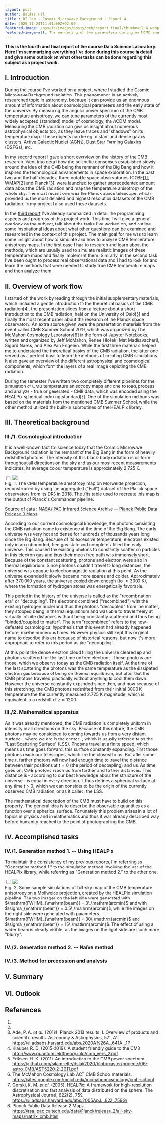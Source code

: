 ```yaml
---
layout: post
author: Balázs Pál
title : DS lab - Cosmic Microwave Background - Report 4.
date: 2020-11-24T11:01:00Z+02:00
featured-image: /assets/images/posts/cmb/report_final/thumbnail_4.webp
featured-image-alt: The wandering of two parameters during an MCMC analysis
---
```

<b>
This is the fourth and final report of the course Data Science Laboratory. Here I'm summarizing everything I've done during this course in detail and give some outlook on what other tasks can be done regarding this subject as a project work.
</b>

## I. Introduction
During the course I've worked on a project, where I studied the Cosmic Microwave Background radiation. This phenomenon is an actively researched topic in astronomy, because it can provide us an enormous amount of information about cosmological parameters and the early state of the universe. By measuring the angular power spectrum of the CMB temperature anisotropy, we can tune parameters of the currently most widely accepted (standard) model of cosmology, the $\Lambda$CDM model. Measuring the CMB radiation can give us insight about numerous astrophysical objects too, as they leave traces and "shadows" on its temperature map. These objects can be eg. distant and dense galaxy clusters, Active Galactic Nuclei (AGNs), Dust Star Forming Galaxies (DSFGs), etc.

In my [second report](/2020/10/19/cmb_report_2.html) I gave a short overview on the history of the CMB research. Went into detail how the scientific consensus established slowly around the idea of the CMB being the remnant of the Big Bang and how it inspired the technological advancements in space exploration. In the past two and the half decades, three notable space observatories (COBE<a href="#cite1">[1]</a>, WMAP<a href="#cite2">[2]</a> and Planck<a href="#cite3">[3]</a>) were launched to gather unprecedented amount data about the CMB radiation and map the temperature anisotropy of the whole sky. The most recent one was the Planck space telescope, which provided us the most detailed and highest resolution datasets of the CMB radiation. In my project I also used these datasets.

In the [third report](/2020/11/11/cmb_report_3.html) I've already summarized in detail the programming aspects and progress of this project work. This time I will give a general overlook on the subject, talk about the tasks I've worked on, and outline some inspirational ideas about what other questions can be examined and researched in the context of this project. The main goal for me was to learn some insight about how to simulate and how to analyze CMB temperature anisotropy maps. In the first case I had to research and learn about the methods, which are usually used to simulate realistic images of these temperature maps and finally implement them. Similarly, in the second task I've been ought to process real observational data and I had to look for and learn the methods that were needed to study true CMB temperature maps and then analyze them.

## II. Overview of work flow
I started off the work by reading through the initial supplementary materials, which included a gentle introduction to the theoretical basics of the CMB radiation<a href="#cite4">[4]</a>, the presentation slides from a lecture about a short introduction to the CMB radiation, held on the University of Oslo<a href="#cite5">[5]</a> and finally the most recent paper about the research of the Planck space observatory. An extra source given were the presentation materials from the event called CMB Summer School 2019, which was organized by The McMahon Cosmology Laboratory<a href="#cite6">[6]</a> in the form of Jupyter Notebooks, written and organized by Jeff McMahon, Renee Hložek, Mat Madhavacheril, Sigurd Naess, and Alex Van Engelen. While the first three materials helped me to understand the theoretical basics of the CMB radiation, the latter one served as a perfect base to learn the methods of creating CMB simulations. It also gave an overview of the different astrophysical and cosmological components, which form the layers of a real image depicting the CMB radiation.

During the semester I've written two completely different pipelines for the simulation of CMB temperature anisotropy maps and one to load, process and analyze - true or generated - CMB data, which was encoded using the HEALPix spherical indexing standard<a href="#cite7">[7]</a>. One of the simulation methods was based on the materials from the mentioned CMB Summer School, while the other method utilized the built-in subroutines of the HEALPix library.

## III. Theoretical background
### III./1. Cosmological introduction
It is a well-known fact for science today that the Cosmic Microwave Background radiation is the remnant of the Big Bang in the form of heavily redshifted photons. The intensity of this black-body radiation is uniform throughout all directions on the sky and as our most recent measurements indicates, its average colour temperature is approximately $2.725$ K.

<div class="post-image">
  <label>
    <input type="checkbox">
    <img src="/assets/images/posts/cmb/report_2/cmb_map_planck_2018_moll.webp">
    <figcaption>
    	Fig. 1. The CMB temperature anisotropy map on Mollweide projection, reconstructed by using the aggregated ("Full") dataset of the Planck space observatory from its DR3 in 2018. The .fits table used to recreate this map is the output of Planck's Commander pipeline.
			<p class="img-source">
				Source of data :
        <a href="https://irsa.ipac.caltech.edu/data/Planck/release_3/all-sky-maps/previews/COM_CMB_IQU-commander_2048_R3.00_full/index.html">
        	NASA/IPAC Infrared Science Archive -- Planck Public Data Release 3 Maps
        </a>
	  	</p>
    </figcaption>
  </label>
</div>

According to our current cosmological knowledge, the photons consisting the CMB radiation came to existence at the time of the Big Bang. The early universe was very hot and dense for hundreds of thousands years long since the Big Bang. Because of its excessive temperature, electrons existed only in an unbounded, free gas state and completely filled the early universe. This caused the existing photons to constantly scatter on particles in this electron gas and thus their mean free path was immensely short. Because of the constant scattering, photons and electron were also in thermal equilibrium. Since photons couldn't travel to long distances, the universe was opaque to electromagnetic radiation at this point. As the universe expanded it slowly became more spares and colder. Approximately after $370\,000$ years, the universe cooled down enough (to $\approx 3000$ K), where the formation of hydrogen atoms was energetically favorable.

This period in the history of the universe is called as the "recombination era" or "decoupling". The electrons combined ("recombined") with the existing hydrogen nuclei and thus the photons "decoupled" from the matter, they stopped being in thermal equilibrium and was able to travel freely at virtually infinite distances without being constantly scattered and thus being "binded/coupled to matter". The term "recombined" refers to the now-defeated cosmological hypothesis that this event had already happened before, maybe numerous times. However physics still kept this original name to describe this era because of historical reasons, but now it's more appropriate to refer to this period as the "decoupling".

At this point the dense electron cloud filling the universe cleared up and photons scattered for the last time on free electrons. These photons are those, which we observe today as the CMB radiation itself. At the time of the last scattering the photons was the same temperature as the dissipated electron gas because of being on thermal equilibrium, but after that the CMB photons traveled practically without anything to cool them down. However the universe constantly expanded since then, and now because of this stretching, the CMB photons redshifted from their initial $3000$ K temperature the the currently measured $2.725$ K magnitude, which is equivalent to a redshift of $z \approx 1200$.

### III./2. Mathematical apparatus
As it was already mentioned, the CMB radiation is completely uniform in intensity in all directions on the sky. Because of this nature, the CMB photons may be considered to coming towards us from a very distant surface - where we are in the center -, which is usually referred to as the "Last Scattering Surface" (LSS). Photons travel at a finite speed, which means as time goes forward, this surface constantly expanding. First those photons reach our telescopes, which are the closest to us. But after some time $t$, farther photons will now had enough time to travel the distance between their positions at $t=0$ (the period of decoupling) and us. As time goes on, CMB photons reach us from farther and farther distances. This distance is - according to our best knowledge about the structure of the universe - is equal in every direction. It thus defines a spherical surface at any time $t>0$, which we can consider to be the origin of the currently observed CMB radiation, or as it called, the LSS.

The mathematical description of the CMB must have to build on this property. The general idea is to describe the observable quantities as a function over a spherical surface. Fortunately this problem arises in a lot of topics in physics and in mathematics and thus it was already described way before humanity reached to the point of photographing the CMB.

## IV. Accomplished tasks
### IV./1. Generation method 1. -- Using HEALPix
To maintain the consistency of my previous reports, I'm referring as "Generation method 1." to the simulation method involving the use of the HEALPix library, while referring as "Generation method 2." to the other one.

<div class="post-image">
  <label>
    <input type="checkbox">
    <img src="/assets/images/posts/cmb/report_final/CMB_HEALPix_sim_concat.webp">
    <figcaption>
    	Fig. 2. Some sample simulations of full-sky map of the CMB temperature anisotropy on a Mollweide projection, created by the HEALPix simulation pipeline. The two images on the left side were generated with $\mathrm{FWHM}_{\mathrm{beam}} = 3\,\mathrm{arcmin}$ and with $\sigma_{\mathrm{beam}} = 0.5\,\mathrm{arcmin}$, while the images on the right side were generated with parameters $\mathrm{FWHM}_{\mathrm{beam}} = 30\,\mathrm{arcmin}$ and $\sigma_{\mathrm{beam}} = 15\,\mathrm{arcmin}$. The effect of using a wider beam is clearly visible, as the images on the right side are much more "blurry".
    </figcaption>
  </label>
</div>

### IV./2. Generation method 2. -- Naïve method


### IV./3. Method for procession and analysis


## V. Summary


## VI. Outlook


## References
<div class="references">
  <ol>
  	<li><a id="cite1"></a> <a href=""></a></li>
  	<li><a id="cite2"></a> <a href=""></a></li>
    <li><a id="cite3"></a>Ade, P. A. <i>et al.</i> (2018). Planck 2013 results. I. Overview of products and scientific results. Astronomy & Astrophysics, 571, A1. <a href="https://ui.adsabs.harvard.edu/abs/2020A%26A...641A...1P">https://ui.adsabs.harvard.edu/abs/2020A%26A...641A...1P</a></li>
    <li><a id="cite4"></a>Klauber, R. D. (2015-2019). A student friendly guide to the CMB <a target="_blank" rel="noopener noreferrer" href="http://www.quantumfieldtheory.info/cmb_vers_2.pdf">http://www.quantumfieldtheory.info/cmb_vers_2.pdf</a></li>
    <li><a id="cite5"></a>Eriksen, H. K. (2011). An introduction to the CMB power spectrum <a target="_blank" rel="noopener noreferrer" href="https://github.com/sdam-elte/dslab2020/blob/master/projects/06-astro_CMB/AST5220_2_2011.pdf">https://github.com/sdam-elte/dslab2020/blob/master/projects/06-astro_CMB/AST5220_2_2011.pdf</a></li>
    <li><a id="cite6"></a>The McMahon Cosmology Lab ACT CMB School materials. <a target="_blank" rel="noopener noreferrer" href="https://sites.google.com/umich.edu/mcmahoncosmology/cmb-school">https://sites.google.com/umich.edu/mcmahoncosmology/cmb-school</a></li>
    <li><a id="cite7"></a>Gorski, K. M. <i>et al.</i> (2005). HEALPix: A framework for high-resolution discretization and fast analysis of data distributed on the sphere. The Astrophysical Journal, 622(2), 759. <a target="_blank" rel="noopener noreferrer" href="https://ui.adsabs.harvard.edu/abs/2005ApJ...622..759G/">https://ui.adsabs.harvard.edu/abs/2005ApJ...622..759G/</a></li>
    <li><a id="cite8"></a>Planck Public Data Release 2 Maps. <a target="_blank" rel="noopener noreferrer" href="https://irsa.ipac.caltech.edu/data/Planck/release_2/all-sky-maps/matrix_cmb.html">https://irsa.ipac.caltech.edu/data/Planck/release_2/all-sky-maps/matrix_cmb.html</a></li>
  </ol>
</div>

